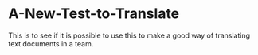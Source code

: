 A-New-Test-to-Translate
=======================

This is to see if it is possible to use this to make a good way of translating text documents in a team.

